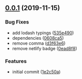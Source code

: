 ## [0.0.1](https://github.com/apache-superset/encodable/compare/1e2c50abd7d1b88e94d5f4a90ef1ccc58d7cc352...v0.0.1) (2019-11-15)


### Bug Fixes

* add lodash typings ([535e490](https://github.com/apache-superset/encodable/commit/535e490c61d3d48553f915aa1fd9977476a80efe))
* dependencies ([0608ca5](https://github.com/apache-superset/encodable/commit/0608ca533e968c69d44f32c3b75e57bb3644c462))
* remove comma ([d3f63e6](https://github.com/apache-superset/encodable/commit/d3f63e6f08872ca0260cd92b061bdc04533432a8))
* remove netlify badge ([0ead8f8](https://github.com/apache-superset/encodable/commit/0ead8f8c447c506a26e26fe16235d6d30e109e87))


### Features

* initial commit ([1e2c50a](https://github.com/apache-superset/encodable/commit/1e2c50abd7d1b88e94d5f4a90ef1ccc58d7cc352))
